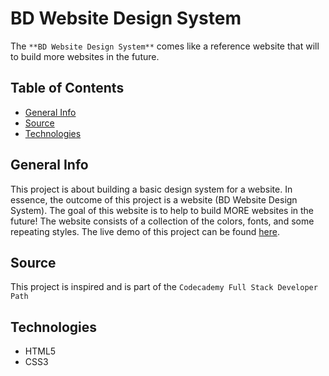 # BD Website Design System

The `**BD Website Design System**` comes like a reference website that will to build more websites in the future.

## Table of Contents

* [General Info](#general-info)
* [Source](#source)
* [Technologies](#technologies)

## General Info

This project is about building a basic design system for a website. In essence, the outcome of this project is a website (BD Website Design System). The goal of this website is to help to build MORE websites in the future! The website consists of a collection of the colors, fonts, and some repeating styles. The live demo of this project can be found [here](https://israel-beni.github.io/BD-Website-Design-System/).

## Source

This project is inspired and is part of the `Codecademy Full Stack Developer Path`

## Technologies

* HTML5
* CSS3
